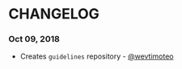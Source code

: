 # CHANGELOG

### Oct 09, 2018

* Creates `guidelines` repository - [@wevtimoteo](https://github.com/wevtimoteo)
